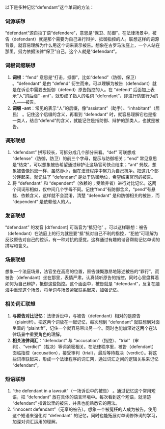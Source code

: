 以下是多种记忆“defendant”这个单词的方法：

### 词源联想
“defendant”源自拉丁语“defendere”，意思是“保卫、防御”。在法律场景中，被告（defendant）就是那个需要为自己进行辩护、抵御指控的人。联想这样的词源背景，就容易理解为什么用这个词来表示被告。想象在古罗马法庭上，一个人站在那里，努力依据法律“保卫”自己，这个人就是“defendant”。

### 词根词缀联想
1. **词根**：“fend” 意思是“打击，抵御”，比如“defend”（防御，保卫） 。“defendant” 是由 “defend” 衍生而来。可以理解为被告（defendant）就是在诉讼中需要去抵御（defend）原告指控的人。在 “defend” 后面加上表示“人”的后缀“ -ant”，就形成了指人的名词 “defendant”，即进行防御行为的人——被告。
2. **词缀 -ant**：常见的表示“人”的后缀，像“assistant”（助手）、“inhabitant”（居民） 。记住这个后缀的含义，再看到 “defendant” 时，就容易理解它也是指一类人，结合“defend”的含义，就能记住是指防御、辩护的那类人，也就是被告。

### 词形联想
1. “defendant” 拼写较长，可拆分成几个部分来看。“def” 可联想成 “defense”（防御，防卫）的前三个字母，提示与防御相关；“end” 常见意思是“结束”，可以想象被告希望通过辩护让这场官司快点结束；“ant” 蚂蚁，想象被告像蚂蚁一样，虽然渺小，但在法律程序中努力为自己抗争。把这几个部分连起来，就记住了 “defendant” 是处于防御地位，希望结束官司的被告。
2. 将 “defendant” 和 “dependent”（依赖的；受赡养者）进行对比记忆。这两个词词形相似，仅中间几个字母不同。记住“fend”有防御含义，“pend”有悬挂、依赖含义，这样就不会混淆，清楚 “defendant” 是和防御相关的被告，而 “dependent” 是依赖他人的人。

### 发音联想
“defendant” 的发音 [dɪˈfendənt] 可谐音为“抵犯他” 。可以这样联想：被告（defendant）在法庭上的行为就是要“抵”抗对自己不利的指控，“犯他”可理解为反驳原告对自己的控诉，有一种对抗的感觉，这样通过有趣的谐音帮助记忆单词的拼写和含义。

### 场景联想
想象一个法庭场景，法官坐在高高的位置，原告慷慨激昂地陈述被告的“罪行”，而被告（defendant）坐在那里，表情严肃，认真倾听原告的指控，同时心里盘算着如何为自己辩护，抵御这些指控。这个画面中，被告就是 “defendant”，反复在脑海中重现这个场景，将单词与场景紧密联系起来，加强记忆。

### 相关词汇联想
1. **与原告对比记忆**：法律诉讼中，与被告（defendant）相对的是原告（plaintiff）。把这两个词放在一起记忆，每次想到 “defendant” 就联想到对面坐着的 “plaintiff”，记住一个就容易带出另一个。同时也能加深对这两个在法律场景中重要角色的理解。
2. **相关法律词汇**：“defendant” 与 “accusation”（指控）、“trial”（审判）、“verdict”（裁决）等词紧密相关。在法律程序里，被告（defendant）面临指控（accusation），接受审判（trial），最后等待裁决（verdict）。将这些词串联起来，形成一个法律程序的词汇网，通过词汇之间的逻辑关系来记忆 “defendant”。

### 短语联想
1. “the defendant in a lawsuit”（一场诉讼中的被告） 。通过记忆这个常用短语，把 “defendant” 放在具体的语言环境中。每次看到这个短语，就清楚 “defendant” 指诉讼里的被告，并且也能熟悉它的用法。
2. “innocent defendant”（无辜的被告）。想象一个被冤枉的人成为被告，使用这个短语来强化对 “defendant” 的记忆，同时也能拓展对单词修饰词的学习，加深对词汇运用的理解。 